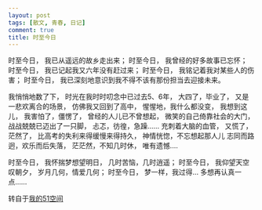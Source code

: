 ```yaml
---
layout: post
tags: [散文, 青春, 日记]
comment: true
title: 时至今日
---
```


时至今日，
我已从遥远的故乡走出来；
时至今日，
我曾经的好多故事已忘怀；
时至今日，
我已记起我又六年没有赶过来；
时至今日，
我铭记着我对某些人的伤害；
时至今日，
我已深刻地意识到我不得不该有那份担当去迎接未来。

我悄悄地数了下，
时光在我时时叨念中已过去5、6年，
大四了，毕业了，
又是一悲欢离合的场景，
仿佛我又回到了高中，
惺惺地，我什么都没变，
我想到这儿，
我害怕了，僵愣了，
曾经的人儿已不曾想起，
微笑的自己倚靠社会的大门，
战战兢兢已迈出了一只脚，
忐忑，彷徨，急躁……
充刺着大脑的血管，
又慌了，茫然了，
比高考的失利来得缓慢来得持久，
神情恍惚，不忘想起那人儿
志同而路迥，欢乐而后失落，
茫茫然，不知几时休，
唯有遗憾....

时至今日，
我怀揣梦想望明日，
几时苦恼，几时逍遥；
时至今日，
我仰望天空叹朝夕，
岁月几何，情爱几何；
时至今日，
梦一样，我过得...
多想再认真一点……


转自于[我的51空间](http://home.51.com/cailiwei712/diary/item/10054567.html)

